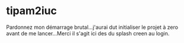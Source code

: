 # tipam2iuc
Pardonnez mon démarrage brutal...j'aurai dut initialiser le projet à zero avant de me lancer...Merci
il s'agit ici des du splash creen au login.
